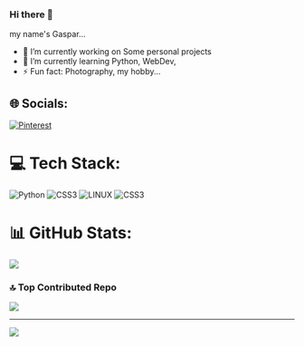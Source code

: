 ### Hi there 👋
my name's Gaspar...

- 🔭 I’m currently working on Some personal projects
- 🌱 I’m currently learning Python, WebDev, 
- ⚡ Fun fact: Photography, my hobby...



## 🌐 Socials:
[![Pinterest](https://img.shields.io/badge/Pinterest-%23E60023.svg?logo=Pinterest&logoColor=white)](https://pinterest.com/Gasparc116) 

# 💻 Tech Stack:
![Python](https://img.shields.io/badge/python-3670A0?style=for-the-badge&logo=python&logoColor=ffdd54) ![CSS3](https://img.shields.io/badge/css3-%231572B6.svg?style=for-the-badge&logo=css3&logoColor=white) ![LINUX](https://img.shields.io/badge/Linux-FCC624?style=for-the-badge&logo=linux&logoColor=black) ![CSS3](https://img.shields.io/badge/css3-%231572B6.svg?style=for-the-badge&logo=css3&logoColor=white)
# 📊 GitHub Stats:
![](https://github-readme-streak-stats.herokuapp.com/?user=G45P4RC&theme=dark&hide_border=false)<br/>

### 🔝 Top Contributed Repo
![](https://github-contributor-stats.vercel.app/api?username=G45P4RC&limit=5&theme=dark&combine_all_yearly_contributions=true)

---
[![](https://visitcount.itsvg.in/api?id=G45P4RC&icon=0&color=0)](https://visitcount.itsvg.in)

<!-- Proudly created with GPRM ( https://gprm.itsvg.in ) -->
